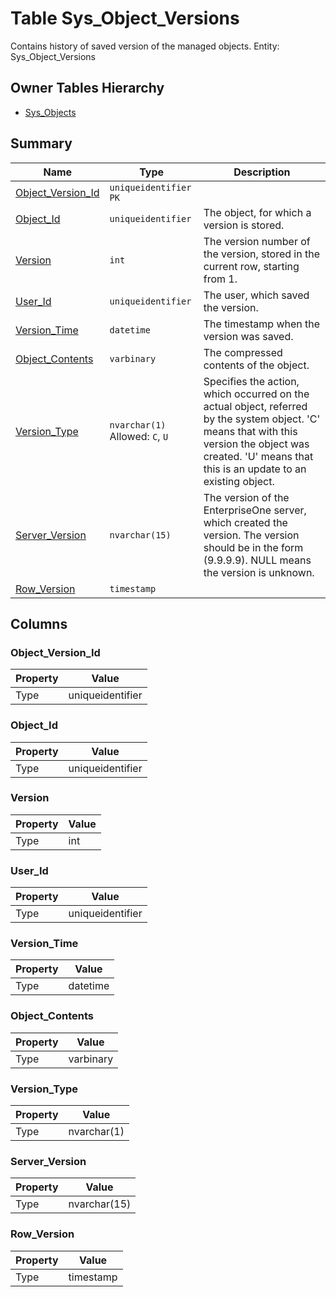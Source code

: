 # Table Sys_Object_Versions

Contains history of saved version of the managed objects. Entity: Sys_Object_Versions

## Owner Tables Hierarchy

* [Sys_Objects](Sys_Objects.md)

## Summary

| Name | Type | Description |
| - | - | --- |
|[Object_Version_Id](#object_version_id)|`uniqueidentifier` `PK`||
|[Object_Id](#object_id)|`uniqueidentifier` |The object, for which a version is stored.|
|[Version](#version)|`int` |The version number of the version, stored in the current row, starting from 1.|
|[User_Id](#user_id)|`uniqueidentifier` |The user, which saved the version.|
|[Version_Time](#version_time)|`datetime` |The timestamp when the version was saved.|
|[Object_Contents](#object_contents)|`varbinary` |The compressed contents of the object.|
|[Version_Type](#version_type)|`nvarchar(1)` Allowed: `C`, `U`|Specifies the action, which occurred on the actual object, referred by the system object.  'C' means that with this version the object was created. 'U' means that this is an update to an existing object.|
|[Server_Version](#server_version)|`nvarchar(15)` |The version of the EnterpriseOne server, which created the version. The version should be in the form (9.9.9.9). NULL means the version is unknown.|
|[Row_Version](#row_version)|`timestamp` ||

## Columns

### Object_Version_Id

| Property | Value |
| - | - |
|Type|uniqueidentifier|

### Object_Id

| Property | Value |
| - | - |
|Type|uniqueidentifier|

### Version

| Property | Value |
| - | - |
|Type|int|

### User_Id

| Property | Value |
| - | - |
|Type|uniqueidentifier|

### Version_Time

| Property | Value |
| - | - |
|Type|datetime|

### Object_Contents

| Property | Value |
| - | - |
|Type|varbinary|

### Version_Type

| Property | Value |
| - | - |
|Type|nvarchar(1)|

### Server_Version

| Property | Value |
| - | - |
|Type|nvarchar(15)|

### Row_Version

| Property | Value |
| - | - |
|Type|timestamp|


